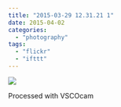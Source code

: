 ```yaml
---
title: "2015-03-29 12.31.21 1"
date: 2015-04-02
categories: 
  - "photography"
tags: 
  - "flickr"
  - "ifttt"
---
```


![](https://farm8.staticflickr.com/7595/17010985055_6ab3061965_b.jpg)  

Processed with VSCOcam

